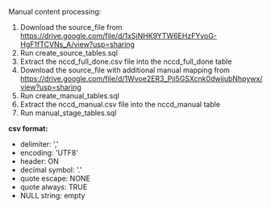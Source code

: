 Manual content processing:

1. Download the source_file from https://drive.google.com/file/d/1xSjNHK9YTW6EHzFYvoG-HgF1fTCVNs_A/view?usp=sharing
2. Run create_source_tables.sql
3. Extract the nccd_full_done.csv file into the nccd_full_done table
4. Download the source_file with additional manual mapping from https://drive.google.com/file/d/1Wvoe2ER3_Pji5GSXcnk0dwijubNhpywx/view?usp=sharing
5. Run create_manual_tables.sql
6. Extract the nccd_manual.csv file into the nccd_manual table
7. Run manual_stage_tables.sql

**csv format:**
* delimiter: ','
* encoding: 'UTF8'
* header: ON
* decimal symbol: '.'
* quote escape: NONE
* quote always: TRUE
* NULL string: empty
